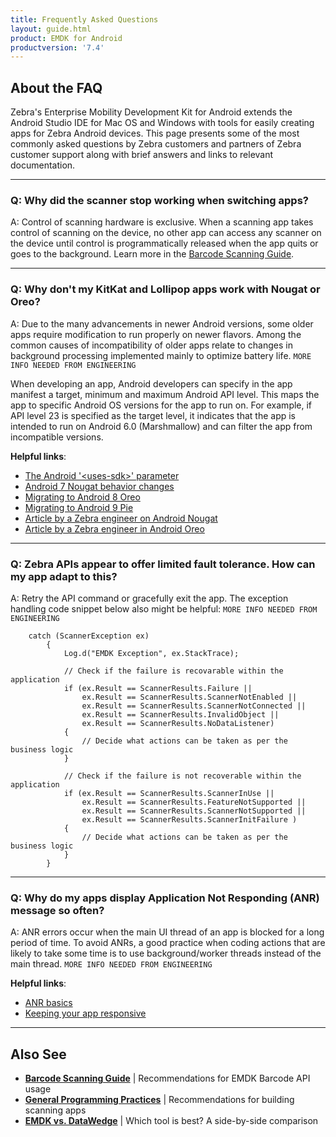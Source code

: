 ```yaml
---
title: Frequently Asked Questions
layout: guide.html
product: EMDK for Android
productversion: '7.4'
---
```


## About the FAQ 

Zebra's Enterprise Mobility Development Kit for Android extends the Android Studio IDE for Mac OS and Windows with tools for easily creating apps for Zebra Android devices. This page presents some of the most commonly asked questions by Zebra customers and partners of Zebra customer support along with brief answers and links to relevant documentation. 

-----

### Q: Why did the scanner stop working when switching apps?

A: Control of scanning hardware is exclusive. When a scanning app takes control of scanning on the device, no other app can access any scanner on the device until control is programmatically released when the app quits or goes to the background. Learn more in the [Barcode Scanning Guide](../guide/barcode_scanning_guide/#5releasescanner). 

-----

### Q: Why don't my KitKat and Lollipop apps work with Nougat or Oreo?

A: Due to the many advancements in newer Android versions, some older apps require modification to run properly on newer flavors. Among the common causes of incompatibility of older apps relate to changes in background processing implemented mainly to optimize battery life. `MORE INFO NEEDED FROM ENGINEERING`

When developing an app, Android developers can specify in the app manifest a target, minimum and maximum Android API level. This maps the app to specific Android OS versions for the app to run on. For example, if API level 23 is specified as the target level, it indicates that the app is intended to run on Android 6.0 (Marshmallow) and can filter the app from incompatible versions.

**Helpful links**: 

* [The Android '&lt;uses-sdk&gt;' parameter](https://developer.android.com/guide/topics/manifest/uses-sdk-element)
* [Android 7 Nougat behavior changes](https://developer.android.com/about/versions/nougat/android-7.0-changes)
* [Migrating to Android 8 Oreo](https://developer.android.com/about/versions/oreo/android-8.0-migration)
* [Migrating to Android 9 Pie](https://developer.android.com/about/versions/pie/android-9.0-migration)
* [Article by a Zebra engineer on Android Nougat](https://developer.zebra.com/community/home/blog/2018/08/03/what-s-new-for-android-n-and-the-impact-on-zebra-developers)
* [Article by a Zebra engineer in Android Oreo](https://developer.zebra.com/community/home/blog/2018/09/28/what-s-new-for-android-o-and-the-impact-on-zebra-developers)

-----

### Q: Zebra APIs appear to offer limited fault tolerance. How can my app adapt to this?

A: Retry the API command or gracefully exit the app. The exception handling code snippet below also might be helpful:
`MORE INFO NEEDED FROM ENGINEERING`


		catch (ScannerException ex)
            {
                Log.d("EMDK Exception", ex.StackTrace);

                // Check if the failure is recovarable within the application
                if (ex.Result == ScannerResults.Failure ||
                    ex.Result == ScannerResults.ScannerNotEnabled ||
                    ex.Result == ScannerResults.ScannerNotConnected ||
                    ex.Result == ScannerResults.InvalidObject ||
                    ex.Result == ScannerResults.NoDataListener)
                {
                    // Decide what actions can be taken as per the business logic
                }

                // Check if the failure is not recoverable within the application
                if (ex.Result == ScannerResults.ScannerInUse ||
                    ex.Result == ScannerResults.FeatureNotSupported ||
                    ex.Result == ScannerResults.ScannerNotSupported ||
                    ex.Result == ScannerResults.ScannerInitFailure )
                {
                    // Decide what actions can be taken as per the business logic
                }
            }

-----

### Q: Why do my apps display Application Not Responding (ANR) message so often? 

A: ANR errors occur when the main UI thread of an app is blocked for a long period of time. To avoid ANRs, a good practice when coding actions that are likely to take some time is to use background/worker threads instead of the main thread. `MORE INFO NEEDED FROM ENGINEERING`

**Helpful links**: 

* [ANR basics](https://developer.android.com/topic/performance/vitals/anr)
* [Keeping your app responsive](https://developer.android.com/training/articles/perf-anr) 
 
-----

## Also See

* **[Barcode Scanning Guide](../guide/barcode_scanning_guide)** | Recommendations for EMDK Barcode API usage
* **[General Programming Practices](../guide/programming_practices/)** | Recommendations for building scanning apps 
* **[EMDK vs. DataWedge](http://techdocs.zebra.com/help/#datawedgevsemdkcomparison)** | Which tool is best? A side-by-side comparison


